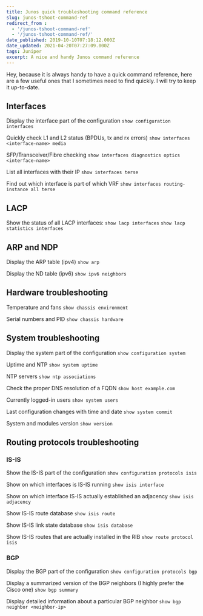 ```yaml
---
title: Junos quick troubleshooting command reference
slug: junos-tshoot-command-ref
redirect_from : 
  - '/junos-tshoot-command-ref'
  - '/junos-tshoot-command-ref/'
date_published: 2019-10-10T07:18:12.000Z
date_updated: 2021-04-20T07:27:09.000Z
tags: Juniper
excerpt: A nice and handy Junos command reference
---
```


Hey, because it is always handy to have a quick command reference, here are a few useful ones that I sometimes need to find quickly.
I will try to keep it up-to-date.

## Interfaces

Display the interface part of the configuration
`show configuration interfaces`

Quickly check L1 and L2 status (BPDUs, tx and rx errors)
`show interfaces <interface-name> media`

SFP/Transceiver/Fibre checking
`show interfaces diagnostics optics <interface-name>`

List all interfaces with their IP
`show interfaces terse`

Find out which interface is part of which VRF
`show interfaces routing-instance all terse`

## LACP

Show the status of all LACP interfaces:
`show lacp interfaces`
`show lacp statistics interfaces`

## ARP and NDP

Display the ARP table (ipv4)
`show arp`

Display the ND table (ipv6)
`show ipv6 neighbors`

## Hardware troubleshooting

Temperature and fans
`show chassis environment`

Serial numbers and PID
`show chassis hardware`

## System troubleshooting

Display the system part of the configuration
`show configuration system`

Uptime and NTP
`show system uptime`

NTP servers
`show ntp associations`

Check the proper DNS resolution of a FQDN
`show host example.com`

Currently logged-in users
`show system users`

Last configuration changes with time and date
`show system commit`

System and modules version
`show version`

## Routing protocols troubleshooting

### IS-IS

Show the IS-IS part of the configuration
`show configuration protocols isis`

Show on which interfaces is IS-IS running
`show isis interface`

Show on which interface IS-IS actually established an adjacency
`show isis adjacency`

Show IS-IS route database
`show isis route`

Show IS-IS link state database
`show isis database`

Show IS-IS routes that are actually installed in the RIB
`show route protocol isis`

### BGP

Display the BGP part of the configuration
`show configuration protocols bgp`

Display a summarized version of the BGP neighbors (I highly prefer the Cisco one)
`show bgp summary`

Display detailed information about a particular BGP neighbor
`show bgp neighbor <neighbor-ip>`
